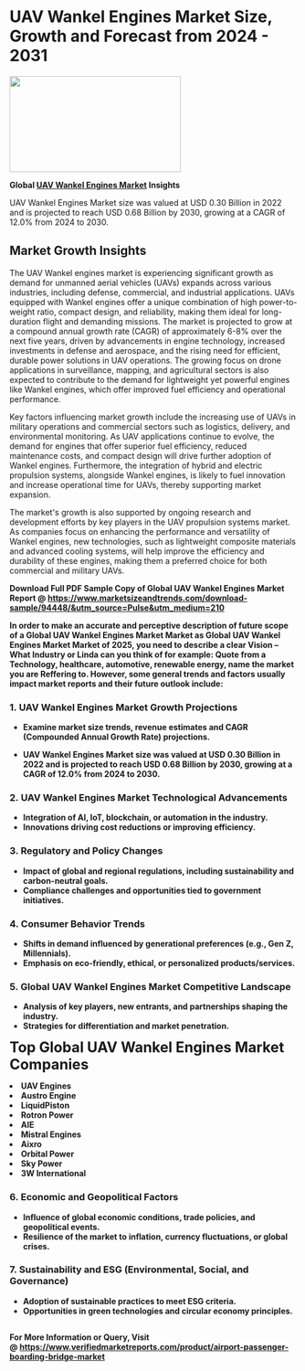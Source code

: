 <H1>UAV Wankel Engines Market Size, Growth and Forecast from 2024 - 2031</H1><img class="aligncenter size-medium wp-image-584254" src="https://thirdeyenews.in/wp-content/uploads/2024/09/Global-Market-Research-300x168.jpeg" alt="" width="300" height="168" /><p><strong>Global&nbsp;<a href="https://www.marketsizeandtrends.com/download-sample/94448/&amp;utm_source=Pulse&amp;utm_medium=210">UAV Wankel Engines Market</a> Insights</strong></p><p>UAV Wankel Engines Market size was valued at USD 0.30 Billion in 2022 and is projected to reach USD 0.68 Billion by 2030, growing at a CAGR of 12.0% from 2024 to 2030.</p><p><h2>Market Growth Insights</h2> <p>The UAV Wankel engines market is experiencing significant growth as demand for unmanned aerial vehicles (UAVs) expands across various industries, including defense, commercial, and industrial applications. UAVs equipped with Wankel engines offer a unique combination of high power-to-weight ratio, compact design, and reliability, making them ideal for long-duration flight and demanding missions. The market is projected to grow at a compound annual growth rate (CAGR) of approximately 6-8% over the next five years, driven by advancements in engine technology, increased investments in defense and aerospace, and the rising need for efficient, durable power solutions in UAV operations. The growing focus on drone applications in surveillance, mapping, and agricultural sectors is also expected to contribute to the demand for lightweight yet powerful engines like Wankel engines, which offer improved fuel efficiency and operational performance.</p> <p><strong></strong></p> <p>Key factors influencing market growth include the increasing use of UAVs in military operations and commercial sectors such as logistics, delivery, and environmental monitoring. As UAV applications continue to evolve, the demand for engines that offer superior fuel efficiency, reduced maintenance costs, and compact design will drive further adoption of Wankel engines. Furthermore, the integration of hybrid and electric propulsion systems, alongside Wankel engines, is likely to fuel innovation and increase operational time for UAVs, thereby supporting market expansion.</p> <p>The market's growth is also supported by ongoing research and development efforts by key players in the UAV propulsion systems market. As companies focus on enhancing the performance and versatility of Wankel engines, new technologies, such as lightweight composite materials and advanced cooling systems, will help improve the efficiency and durability of these engines, making them a preferred choice for both commercial and military UAVs.</p> <p><strong></p><p><span class=""><strong>Download Full PDF Sample Copy of Global UAV Wankel Engines Market Report</strong> @ <a href="https://www.marketsizeandtrends.com/download-sample/94448/&amp;utm_source=Pulse&amp;utm_medium=210" target="_blank">https://www.marketsizeandtrends.com/download-sample/94448/&amp;utm_source=Pulse&amp;utm_medium=210</a></span></p><p>In order to make an accurate and perceptive description of future scope of a Global&nbsp;UAV Wankel Engines Market Market as Global&nbsp;UAV Wankel Engines Market Market of 2025, you need to describe a clear Vision &ndash; What Industry or Linda can you think of for example: Quote from a Technology, healthcare, automotive, renewable energy, name the market you are Reffering to. However, some general trends and factors usually impact market reports and their future outlook include:</p><h3>1.&nbsp;<strong>UAV Wankel Engines Market Growth Projections</strong></h3><ul><li>Examine market size trends, revenue estimates and CAGR (Compounded Annual Growth Rate) projections.</li><li><p>UAV Wankel Engines Market size was valued at USD 0.30 Billion in 2022 and is projected to reach USD 0.68 Billion by 2030, growing at a CAGR of 12.0% from 2024 to 2030.</p></li></ul><h3>2.&nbsp;<strong>UAV Wankel Engines Market Technological Advancements</strong></h3><ul><li>Integration of AI, IoT, blockchain, or automation in the industry.</li><li>Innovations driving cost reductions or improving efficiency.</li></ul><h3>3.&nbsp;<strong>Regulatory and Policy Changes</strong></h3><ul><li>Impact of global and regional regulations, including sustainability and carbon-neutral goals.</li><li>Compliance challenges and opportunities tied to government initiatives.</li></ul><h3>4.&nbsp;<strong>Consumer Behavior Trends</strong></h3><ul><li>Shifts in demand influenced by generational preferences (e.g., Gen Z, Millennials).</li><li>Emphasis on eco-friendly, ethical, or personalized products/services.</li></ul><h3>5.&nbsp;<strong>Global UAV Wankel Engines Market Competitive Landscape</strong></h3><ul><li>Analysis of key players, new entrants, and partnerships shaping the industry.</li><li>Strategies for differentiation and market penetration.</li></ul><p data-pm-slice="1 1 []"><span style="color: inherit; font-family: inherit; font-size: 25px;">Top Global UAV Wankel Engines Market Companies</span></p><div class="" data-test-id=""><p><li>UAV Engines</li><li> Austro Engine</li><li> LiquidPiston</li><li> Rotron Power</li><li> AIE</li><li> Mistral Engines</li><li> Aixro</li><li> Orbital Power</li><li> Sky Power</li><li> 3W International</li></p></div><h3>6.&nbsp;<strong>Economic and Geopolitical Factors</strong></h3><ul><li>Influence of global economic conditions, trade policies, and geopolitical events.</li><li>Resilience of the market to inflation, currency fluctuations, or global crises.</li></ul><h3>7.&nbsp;<strong>Sustainability and ESG (Environmental, Social, and Governance)</strong></h3><ul><li>Adoption of sustainable practices to meet ESG criteria.</li><li>Opportunities in green technologies and circular economy principles.</li></ul><h2><strong style="font-size: 14px;">For More Information or Query, Visit @&nbsp;</strong><a style="background-color: #ffffff; font-size: 14px;" href="https://www.marketsizeandtrends.com/report/uav-wankel-engines-market/" target="_blank">https://www.verifiedmarketreports.com/product/airport-passenger-boarding-bridge-market</a></h2>
